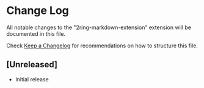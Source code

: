 # Change Log
All notable changes to the "2ring-markdown-extension" extension will be documented in this file.

Check [Keep a Changelog](http://keepachangelog.com/) for recommendations on how to structure this file.

## [Unreleased]
- Initial release